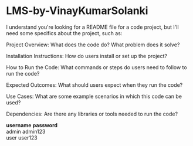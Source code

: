 # LMS-by-VinayKumarSolanki



I understand you're looking for a README file for a code project, but I'll need some specifics about the project, such as:

Project Overview: What does the code do? What problem does it solve?

Installation Instructions: How do users install or set up the project?

How to Run the Code: What commands or steps do users need to follow to run the code?

Expected Outcomes: What should users expect when they run the code?

Use Cases: What are some example scenarios in which this code can be used?

Dependencies: Are there any libraries or tools needed to run the code?





**username**        	**password**	
admin	            admin123	
user	             user123	

